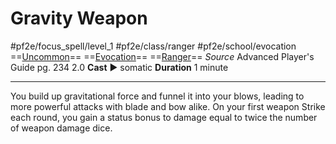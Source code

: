 # Gravity Weapon
#pf2e/focus_spell/level_1 #pf2e/class/ranger #pf2e/school/evocation 
==[Uncommon](../../../rules/traits/uncommon.md)== ==[Evocation](../../../rules/traits/evocation.md)== ==[Ranger](../../../rules/traits/ranger.md)==
*Source* Advanced Player's Guide pg. 234 2.0
**Cast** ► somatic
**Duration** 1 minute

---
You build up gravitational force and funnel it into your blows, leading to more powerful attacks with blade and bow alike. On your first weapon Strike each round, you gain a status bonus to damage equal to twice the number of weapon damage dice.